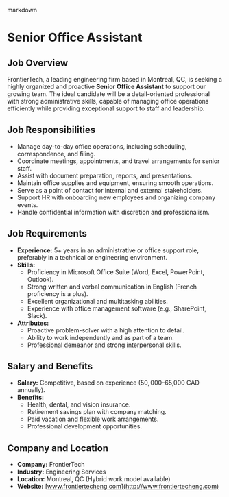 markdown
# **Senior Office Assistant**  

## **Job Overview**  
FrontierTech, a leading engineering firm based in Montreal, QC, is seeking a highly organized and proactive **Senior Office Assistant** to support our growing team. The ideal candidate will be a detail-oriented professional with strong administrative skills, capable of managing office operations efficiently while providing exceptional support to staff and leadership.  

## **Job Responsibilities**  
- Manage day-to-day office operations, including scheduling, correspondence, and filing.  
- Coordinate meetings, appointments, and travel arrangements for senior staff.  
- Assist with document preparation, reports, and presentations.  
- Maintain office supplies and equipment, ensuring smooth operations.  
- Serve as a point of contact for internal and external stakeholders.  
- Support HR with onboarding new employees and organizing company events.  
- Handle confidential information with discretion and professionalism.  

## **Job Requirements**  
- **Experience:** 5+ years in an administrative or office support role, preferably in a technical or engineering environment.  
- **Skills:**  
  - Proficiency in Microsoft Office Suite (Word, Excel, PowerPoint, Outlook).  
  - Strong written and verbal communication in English (French proficiency is a plus).  
  - Excellent organizational and multitasking abilities.  
  - Experience with office management software (e.g., SharePoint, Slack).  
- **Attributes:**  
  - Proactive problem-solver with a high attention to detail.  
  - Ability to work independently and as part of a team.  
  - Professional demeanor and strong interpersonal skills.  

## **Salary and Benefits**  
- **Salary:** Competitive, based on experience ($50,000–$65,000 CAD annually).  
- **Benefits:**  
  - Health, dental, and vision insurance.  
  - Retirement savings plan with company matching.  
  - Paid vacation and flexible work arrangements.  
  - Professional development opportunities.  

## **Company and Location**  
- **Company:** FrontierTech  
- **Industry:** Engineering Services  
- **Location:** Montreal, QC (Hybrid work model available)  
- **Website:** [www.frontiertecheng.com](http://www.frontiertecheng.com)